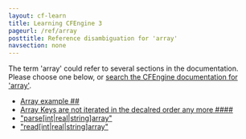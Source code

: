 ```yaml
---
layout: cf-learn
title: Learning CFEngine 3
pageurl: /ref/array
posttitle: Reference disambiguation for 'array'
navsection: none
---
```


The term 'array' could refer to several sections in the documentation. Please choose one below, or
[search the CFEngine documentation for 'array'](http://docs.cfengine.com/latest/search.html?q=array).

- [Array example \#\#](http://docs.cfengine.com/latest/examples-example-snippets-general.html#array-example-##)
- [Array Keys are not iterated in the decalred order any more \#\#\#\#](http://docs.cfengine.com/latest/guide-latest-release-policy-framework-updates.html#array-keys-are-not-iterated-in-the-decalred-order-any-more-####)
- ["parse\[int|real|string\]array"](http://docs.cfengine.com/latest/reference-functions-parseintrealstringarray.html#parse-int|real|string-array)
- ["read\[int|real|string\]array"](http://docs.cfengine.com/latest/reference-functions-readintrealstringarray.html#read-int|real|string-array)
